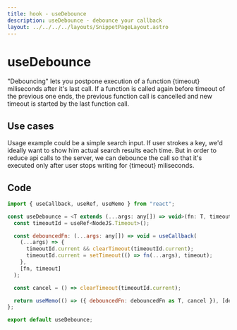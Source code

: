 ```yaml
---
title: hook - useDebounce
description: useDebounce - debounce your callback
layout: ../../../../layouts/SnippetPageLayout.astro
---
```


# useDebounce

"Debouncing" lets you postpone execution of a function {timeout} miliseconds after it's last call. If a function is called again before timeout of the previous one ends, the previous function call is cancelled and new timeout is started by the last function call.

## Use cases

Usage example could be a simple search input. If user strokes a key, we'd ideally want to show him actual search results each time. But in order to reduce api calls to the server, we can debounce the call so that it's executed only after user stops writing for {timeout} miliseconds.

## Code
```javascript
import { useCallback, useRef, useMemo } from "react";

const useDebounce = <T extends (...args: any[]) => void>(fn: T, timeout: number = 1000) => {
  const timeoutId = useRef<NodeJS.Timeout>();

  const debouncedFn: (...args: any[]) => void = useCallback(
    (...args) => {
      timeoutId.current && clearTimeout(timeoutId.current);
      timeoutId.current = setTimeout(() => fn(...args), timeout);
    },
    [fn, timeout]
  );

  const cancel = () => clearTimeout(timeoutId.current);

  return useMemo(() => ({ debouncedFn: debouncedFn as T, cancel }), [debouncedFn]);
};

export default useDebounce;
```